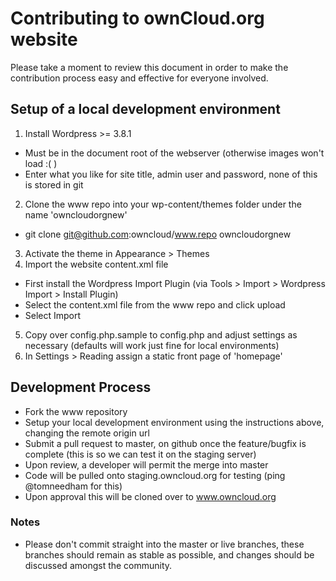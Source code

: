# Contributing to ownCloud.org website

Please take a moment to review this document in order to make the contribution
process easy and effective for everyone involved.

## Setup of a local development environment

1. Install Wordpress >= 3.8.1
  * Must be in the document root of the webserver (otherwise images won't load :( )
  * Enter what you like for site title, admin user and password, none of this is stored in git
2. Clone the www repo into your wp-content/themes folder under the name 'owncloudorgnew'
  * git clone git@github.com:owncloud/www.repo owncloudorgnew
3. Activate the theme in Appearance > Themes
4. Import the website content.xml file
  * First install the Wordpress Import Plugin (via Tools > Import > Wordpress Import > Install Plugin)
  * Select the content.xml file from the www repo and click upload
  * Select Import
5. Copy over config.php.sample to config.php and adjust settings as necessary (defaults will work just fine for local environments)
6. In Settings > Reading assign a static front page of 'homepage'

## Development Process

* Fork the www repository
* Setup your local development environment using the instructions above, changing the remote origin url
* Submit a pull request to master, on github once the feature/bugfix is complete (this is so we can test it on the staging server)
* Upon review, a developer will permit the merge into master
* Code will be pulled onto staging.owncloud.org for testing (ping @tomneedham for this)
* Upon approval this will be cloned over to www.owncloud.org

### Notes

* Please don't commit straight into the master or live branches, these branches should remain as stable as possible, and changes should be discussed amongst the community.
